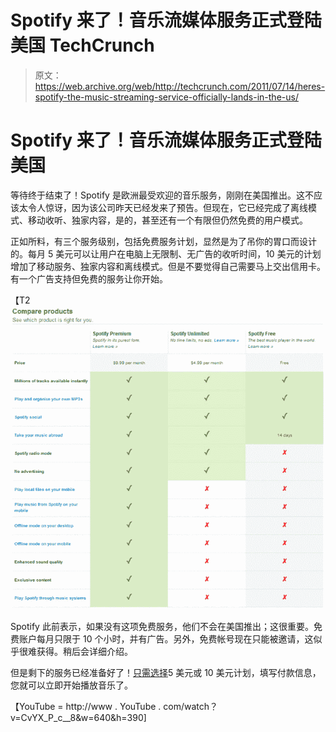 # Spotify 来了！音乐流媒体服务正式登陆美国 TechCrunch

> 原文：<https://web.archive.org/web/http://techcrunch.com/2011/07/14/heres-spotify-the-music-streaming-service-officially-lands-in-the-us/>

# Spotify 来了！音乐流媒体服务正式登陆美国

等待终于结束了！Spotify 是欧洲最受欢迎的音乐服务，刚刚在美国推出。这不应该太令人惊讶，因为该公司昨天已经发来了预告。但现在，它已经完成了离线模式、移动收听、独家内容，是的，甚至还有一个有限但仍然免费的用户模式。

正如所料，有三个服务级别，包括免费服务计划，显然是为了吊你的胃口而设计的。每月 5 美元可以让用户在电脑上无限制、无广告的收听时间，10 美元的计划增加了移动服务、独家内容和离线模式。但是不要觉得自己需要马上交出信用卡。有一个广告支持但免费的服务让你开始。

【T2![](img/a5bf7e16de8aa958e4792171236b4943.png "spotify")

Spotify 此前表示，如果没有这项免费服务，他们不会在美国推出；这很重要。免费账户每月只限于 10 个小时，并有广告。另外，免费帐号现在只能被邀请，这似乎很难获得。稍后会详细介绍。

但是剩下的服务已经准备好了！[只需选择](https://web.archive.org/web/20230203033815/http://www.spotify.com/us/get-spotify/overview/)5 美元或 10 美元计划，填写付款信息，您就可以立即开始播放音乐了。

【YouTube = http://www . YouTube . com/watch？v=CvYX_P_c__8&w=640&h=390]